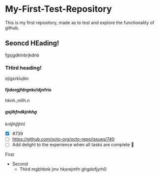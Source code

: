 # My-First-Test-Repository
This is my first repository, made as to test and explore the functionality of github.

## Seoncd HEading!
fgsjgdklnbrjkdnb

### THird heading!
ojigsrklujbn

#### fjidorgjfdrgnkcldjnfrio
hknh.;nillh.n

##### gxjihfndkjnhhg
knljlhjljhhl

- [x] #739
- [ ] https://github.com/octo-org/octo-repo/issues/740
- [ ] Add delight to the experience when all tasks are complete :tada:

First
- Second
  - Third
mgbhbnk jmv hksrejmfn ghgdofjyrh0
